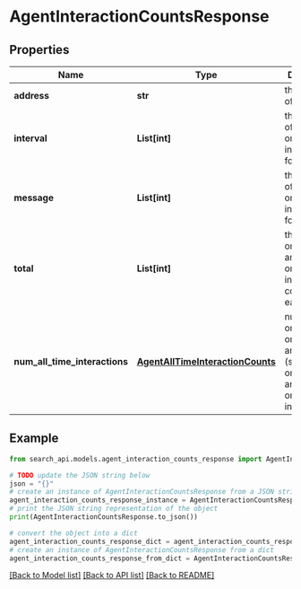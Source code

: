 # AgentInteractionCountsResponse


## Properties

Name | Type | Description | Notes
------------ | ------------- | ------------- | -------------
**address** | **str** | the address of the agent | 
**interval** | **List[int]** | the number of on_interval interactions for each day | 
**message** | **List[int]** | the number of on_message interactions for each day | 
**total** | **List[int]** | the sum of on_interval and on_message interaction counts for each day | 
**num_all_time_interactions** | [**AgentAllTimeInteractionCounts**](AgentAllTimeInteractionCounts.md) | number of on_interval, on_message and total (sum of on_interval and on_message) interactions | 

## Example

```python
from search_api.models.agent_interaction_counts_response import AgentInteractionCountsResponse

# TODO update the JSON string below
json = "{}"
# create an instance of AgentInteractionCountsResponse from a JSON string
agent_interaction_counts_response_instance = AgentInteractionCountsResponse.from_json(json)
# print the JSON string representation of the object
print(AgentInteractionCountsResponse.to_json())

# convert the object into a dict
agent_interaction_counts_response_dict = agent_interaction_counts_response_instance.to_dict()
# create an instance of AgentInteractionCountsResponse from a dict
agent_interaction_counts_response_from_dict = AgentInteractionCountsResponse.from_dict(agent_interaction_counts_response_dict)
```
[[Back to Model list]](../README.md#documentation-for-models) [[Back to API list]](../README.md#documentation-for-api-endpoints) [[Back to README]](../README.md)


